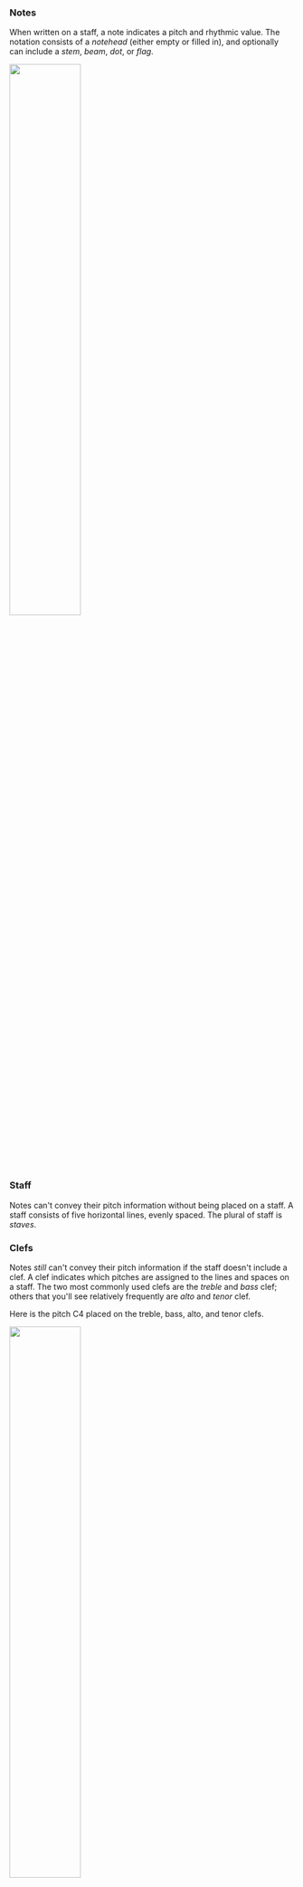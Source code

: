 ### Notes

When written on a staff, a note indicates a pitch and rhythmic value. The notation consists of a *notehead* (either empty or filled in), and optionally can include a *stem*, *beam*, *dot*, or *flag*. 

<img src="http://openmusictheory.com/Graphics/noteillustration.png" width="50%">

### Staff

Notes can't convey their pitch information without being placed on a staff. A staff consists of five horizontal lines, evenly spaced. The plural of staff is *staves*.

### Clefs

Notes *still* can't convey their pitch information if the staff doesn't include a clef. A clef indicates which pitches are assigned to the lines and spaces on a staff. The two most commonly used clefs are the *treble* and *bass* clef; others that you'll see relatively frequently are *alto* and *tenor* clef. 

Here is the pitch C4 placed on the treble, bass, alto, and tenor clefs.

<img src="http://openmusictheory.com/Graphics/clefs.png" width="50%" height="50%">

[Take a look at this exercise.](https://www.musictheory.net/exercises/note/b8tyryyynybyyy) How are notes on the treble clef related to their "letter" names?

[Now take a look at this one.](https://www.musictheory.net/exercises/note/btsyryyynyyyyy) Play around here and test things out. How do these lines affect the letter names?

**Recap** How do we name the notes on a staff?

### Grand staff

The grand staff consists of two staves, one that uses a treble clef, and one that uses a bass clef. The staves are connected by a curly brace. Grand staves are used frequently for notating piano music and other polyphonic instruments. 

### Ledger lines

When the music's range exceeds what can be written on the staff, extra lines are drawn so that we can still clearly read the pitch. These extra lines are called *ledger lines.* In the example below, From Haydn's Piano Sonata in G (Hob. XVI: 39), Ab5 occurs just above the treble staff in the right hand, and G3 and B3 occur just below the treble staff in the left hand.

<img src ="https://github.com/georgelam155/openmusictheory.github.io/blob/master/Graphics/ledgerLines.png" width="80%" height="80%">

### Accidentals

Accidentals are used to indicate when a pitch has been raised or lowered. They are written to the *left* of the pitch. 

- When you lower one of the white notes of the piano by a semitone, you add a flat. 
- When you raise one of the white notes of the piano by a semitone, you add a sharp.
- When you raise a note that is already flat by a semitone, you add a natural.
- When you lower a note that is already flat by a semitone, you add a double flat. 
- When you raise a note that is already sharp by a semitone, you add a double sharp.

The example below shows the symbols for flat, natural, sharp, double sharp, and double flat, respectively.

<img src ="https://github.com/georgelam155/openmusictheory.github.io/blob/master/Graphics/accidentals.png" width="50%" height="50%">


